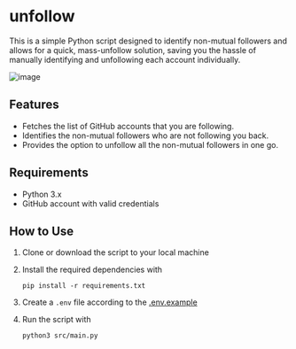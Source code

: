 # unfollow

This is a simple Python script designed to identify non-mutual followers
and allows for a quick, mass-unfollow solution, saving you the hassle
of manually identifying and unfollowing each account individually.

![image](https://user-images.githubusercontent.com/100006388/232710218-0fee7061-3291-4fbc-b453-e43776c2bab4.png)

## Features

* Fetches the list of GitHub accounts that you are following.
* Identifies the non-mutual followers who are not following you back.
* Provides the option to unfollow all the non-mutual followers in one go.

## Requirements

* Python 3.x
* GitHub account with valid credentials

## How to Use

1. Clone or download the script to your local machine

2. Install the required dependencies with 

    ```terminal
    pip install -r requirements.txt
    ```

3. Create a `.env` file according to the [.env.example](/.env.example)

4. Run the script with 

    ```terminal
    python3 src/main.py
    ```
